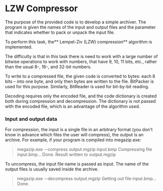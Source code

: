 # LZW Compressor
The purpose of the provided code is to develop a simple archiver. 
The program is given the names of the input and output files and the parameter 
that indicates whether to pack or unpack the input file. 

To perform this task, the** Lempel-Ziv (LZW) compression** algorithm is implemented.

The difficulty is that in this task there is need to work with a large number of bitwise operations to work with numbers, 
that have 9, 10, 11 bits, etc., rather than the usual 8-, 16-, and 32-bit numbers. 

To write to a compressed file, the given code is converted to bytes: each 8 bits – into one byte, and only then bytes are written to the file. 
BitPacker is used for this purpose. Similarly, BitReader is used for bit-by-bit reading. 

Decoding requires only the encoded file, and the code dictionary is created both during compression and decompression. 
The dictionary is not passed with the encoded file, which is an advantage of the algorithm used. 

### Input and output data

For compression, the input is a single file in an arbitrary format (you don't know in advance which files the user will compress), 
the output is an archive. For example, if your program is compiled into megazip.exe:

> megazip.exe --compress output.mgzip input.bmp
Compressing file input.bmp... Done.
Result written to output.mgzip

To uncompress, the input file name is passed as input. The name of the output files is usually saved inside the archive.

> megazip.exe --decompress output.mgzip
Getting out file input.bmp... Done.
